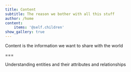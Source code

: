 ```yaml
---
title: Content
subtitle: The reason we bother with all this stuff
author: /home
content:
    items: '@self.children'
show_gallery: true
---
```


Content is the information we want to share with the world



===

Understanding entities and their attributes and relationships
